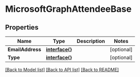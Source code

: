 # MicrosoftGraphAttendeeBase

## Properties

Name | Type | Description | Notes
------------ | ------------- | ------------- | -------------
**EmailAddress** | [**interface{}**](.md) |  | [optional] 
**Type** | [**interface{}**](.md) |  | [optional] 

[[Back to Model list]](../README.md#documentation-for-models) [[Back to API list]](../README.md#documentation-for-api-endpoints) [[Back to README]](../README.md)


